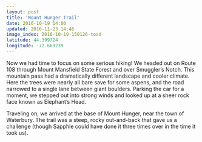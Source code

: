 ```yaml
---
layout: post
title: 'Mount Hunger Trail'
date: 2016-10-19 14:00
updated: 2016-11-23 14:46
image_index: 2016-10-19-150126-toad
latitude: 44.399724
longitude: -72.669239
---
```


Now we had time to focus on some serious hiking! We headed out on Route 108 through Mount Mansfield State Forest and over Smuggler’s Notch. This mountain pass had a dramatically different landscape and cooler climate. Here the trees were nearly all bare save for some aspens, and the road narrowed to a single lane between giant boulders. Parking the car for a moment, we stepped out into strong winds and looked up at a sheer rock face known as Elephant’s Head.

Traveling on, we arrived at the base of Mount Hunger, near the town of Waterbury. The trail was a steep, rocky out-and-back that gave us a challenge (though Sapphie could have done it three times over in the time it took us).
